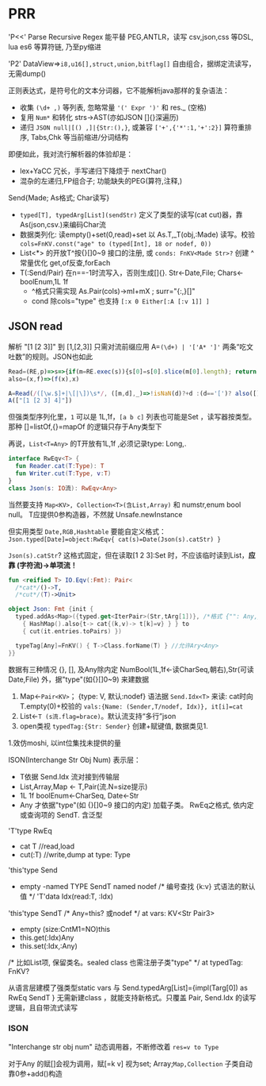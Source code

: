 # PRR

'P<<' Parse Recursive Regex 能平替 PEG,ANTLR，读写 csv,json,css 等DSL, lua es6 等算符链, 乃至py缩进

'P2' DataView=>`i8,u16[],struct,union,bitflag[]` 自由组合，据绑定流读写，无需dump()

正则表达式，是符号化的文本分词器，它不能解析java那样的复杂语法：
- 收集 `(\d+ ,)` 等列表, 忽略常量 `'(' Expr ')'` 和 res._ (空格)
- 复用 `Num*` 和转化 strs->AST(亦如JSON []{}深遍历) 
- 递归 `JSON null|[() ,]|{Str:(),}`, 或兼容 `['+',{'*':1,'+':2}]` 算符重排序, Tabs,Chk 等当前缩进/分词结构

即便如此，我对流行解析器的体验却是：
- lex+YaCC 冗长，手写递归下降烦于 nextChar()
- 混杂的左递归,FP组合子; 功能缺失的PEG(算符,注释,)


Send{Made; As格式; Char读写}
- `typed[T], typedArg[List](sendStr)` 定义了类型的读写(cat cut)器，靠As(json,csv.)来编码Char流
- 数据类列化: 读empty()+set(0,read)+set 以 As.T,_T(obj,:Made) 读写。校验 `cols=FnKV.const("age" to (typed[Int], 18 or nodef, 0))`
- List<*> 的开放T^按{}[]0~9 接口的注册, 或 `conds: FnKV<Made Str>?` 创建 ^常量优化 get,of反查,forEach
- T(:Send/Pair) 在n==-1时流写入，否则生成[]{}. Str<-Date,File; Chars<-boolEnum,1L 1f
  - ^格式只需实现 As.Pair(cols)->mI+mX ; surr="{:,}[]"
  - cond 除cols="type" 也支持 `[:x 0 Either[:A [:v 1]] ]`

## JSON read

解析 "[1 [2 3]]" 到 [1,[2,3]] 只需对流前缀应用 A=`(\d+) | '['A* ']'` 两条“吃文吐数”的规则。JSON也如此

```js
Read=(RE,p)=>s=>{if(m=RE.exec(s)){s[0]=s[0].slice(m[0].length); return p(m,s) }}
also=(x,f)=>(f(x),x)

A=Read(/([\w.$]+|\[|\])\s*/, ([m,d],_)=>!isNaN(d)?+d :(d=='[')? also([],a=>{while/*递归* */(m=A(_))a.push(m)}) :(d!=']')?d :0)
A(["[1 [2 3] 4]"])
```

但强类型序列化里，`1` 可以是 1L,1f，`[a b c]` 列表也可能是Set ，读写器按类型。那种 []=listOf,{}=mapOf 的逻辑只存于Any类型下

再说，`List<T=Any>` 的T开放有1L,1f ,必须记录type: Long,.

```kt
interface RwEqv<T> {
  fun Reader.cat(T:Type): T
  fun Writer.cut(T:Type, v:T)
}
class Json(s: IO流): RwEqv<Any>
```

当然要支持 `Map<KV>, Collection<T>(含List,Array)` 和 numstr,enum bool null。 T应提供0参构造器，不然就 Unsafe.newInstance

但实用类型 `Date,RGB,Hashtable` 要能自定义格式：`Json.typed[Date]=object:RwEqv{ cat(s)=Date(Json(s).catStr) }`

`Json(s).catStr`? 这格式固定，但在读取[1 2 3]:Set 时，不应该临时读到List，__应靠 (字符流)->单项流！__

```kt
fun <reified T> IO.Eqv(:Fmt): Pair<
  /*cat*/()->T,
  /*cut*/(T)->Unit>

object Json: Fmt {init {
  typed.addAs<Map>({typed.get<IterPair>(Str,tArg[1])}, /*格式 {"": Any,}*/
    { HashMap().also{t-> cat{(k,v)-> t[k]=v} } } to
    { cut(it.entries.toPairs) })

  typeTag[Any]=FnKV() { T->Class.forName(T) } //允许Ary<Any>
}}
```

数据有三种情况 {}, [], 及Any除内定 NumBool(1L,1f<-读CharSeq,朝右),Str(可读Date,File) 外，据"type"(如{}[]0~9) 来建数据
1. Map<-`Pair<KV>`； {type: V, 默认:nodef} 语法据 `Send.Idx<T>` 来读: cat时向 T.empty(0)+校验的 `vals:{Name: (Sender,T/nodef, Idx)}, it[i]=cat`
2. List<-`T (s流.flag=brace)`。默认流支持“多行”json
3. open类视 `typedTag:{Str: Sender}` 创建+赋键值, 数据类见1.

1.效仿moshi, 以int位集找未提供的量

ISON(Interchange Str Obj Num) 表示层：
- T依据 Send.Idx<T> 流对接到传输层
- List,Array,Map <- T,Pair<KV>(流.N=size提示)
- 1L 1f boolEnum<-CharSeq, Date<-Str 
- Any 才依据"type"(如 {}[]0~9 接口的内定) 加载子类。 RwEq<T>之格式, 依内定或查询项的 SendT. 含泛型

'T'type RwEq
  - cat T //read,load
  - cut(:T) //write,dump
  at type: Type<T>

'this'type Send
  - empty
  -named TYPE SendT
    named nodef
    /* 编号查找 {k:v} 式语法的默认值 */
    'T'data Idx(read:T, :Idx)

'this'type SendT
  /* Any=this? 或nodef */
  at vars: KV<Str Pair3<Sender Any Idx>>
  - empty (size:CntM1=NO)this
  - this.get(:Idx)Any
  - this.set(:Idx,:Any)

  /* 比如List<Any>项, 保留类名。sealed class 也需注册子类"type" */
  at typedTag: FnKV<Str SendT>?

从语言层建模了强类型static vars 与 Send.typedArg[List]={impl(Targ[0]) as RwEq SendT }
无需新建class ，就能支持新格式。只覆盖 Pair<KV>, Send.Idx<T> 的读写逻辑，且自带流式读写

### ISON

"Interchange str obj num" 动态调用器，不断修改着 `res=v to Type`

对于Any 的赋[]会视为调用，赋[=k v] 视为set; Array;`Map,Collection` 子类自动靠0参+add()构造
